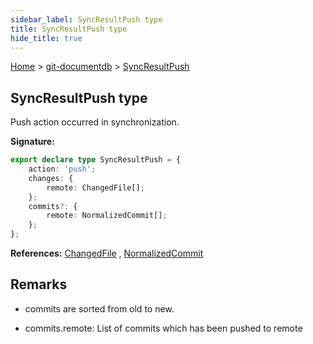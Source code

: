 ```yaml
---
sidebar_label: SyncResultPush type
title: SyncResultPush type
hide_title: true
---
```


[Home](./index.md) &gt; [git-documentdb](./git-documentdb.md) &gt; [SyncResultPush](./git-documentdb.syncresultpush.md)

## SyncResultPush type

Push action occurred in synchronization.

<b>Signature:</b>

```typescript
export declare type SyncResultPush = {
    action: 'push';
    changes: {
        remote: ChangedFile[];
    };
    commits?: {
        remote: NormalizedCommit[];
    };
};
```
<b>References:</b> [ChangedFile](./git-documentdb.changedfile.md) , [NormalizedCommit](./git-documentdb.normalizedcommit.md)

## Remarks

- commits are sorted from old to new.

- commits.remote: List of commits which has been pushed to remote

